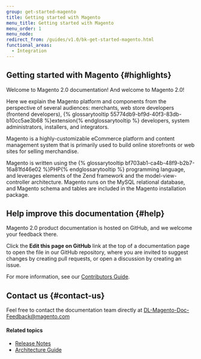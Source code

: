 ```yaml
---
group: get-started-magento
title: Getting started with Magento
menu_title: Getting started with Magento
menu_order: 1
menu_node:
redirect_from: /guides/v1.0/bk-get-started-magento.html
functional_areas:
  - Integration
---
```


## Getting started with Magento   {#highlights}

Welcome to Magento 2.0 documentation! And welcome to Magento 2.0!

Here we explain the Magento platform and components from the perspective of several audiences: merchants, web store developers (frontend developers), {% glossarytooltip 55774db9-bf9d-40f3-83db-b10cc5ae3b68 %}extension{% endglossarytooltip %} developers, system administrators, installers, and integrators.

Magento is a highly-customizable eCommerce platform and content management system that is primarily used to build online storefronts or web sites for selling merchandise.

Magento is written using the {% glossarytooltip bf703ab1-ca4b-48f9-b2b7-16a81fd46e02 %}PHP{% endglossarytooltip %} programming language, and leverages elements of the Zend framework and the model-view-controller architecture. Magento runs on the MySQL relational database, and Magento schema and tables are included in the Magento installation package.

## Help improve this documentation   {#help}

Magento 2.0 product documentation is hosted on GitHub, and we welcome your
feedback there.

Click the **Edit this page on GitHub** link at the top of a documentation page to
open the file in our GitHub repository, where you are invited to suggest changes
by creating pull requests, or open a discussion by creating an issue.

For more information, see our <a href="{{ page.baseurl }}/extension-dev-guide/Contribute_edg.html">Contributors Guide</a>.

## Contact us   {#contact-us}

Feel free to contact the documentation team directly at
<a href="mailto:DL-Magento-Doc-Feedback@magento.com">DL-Magento-Doc-Feedback@magento.com</a>

#### Related topics

*   <a href="{{ page.baseurl }}/release-notes/bk-release-notes.html">Release Notes</a>
*   <a href="{{ page.baseurl }}/architecture/bk-architecture.html">Architecture Guide</a>
